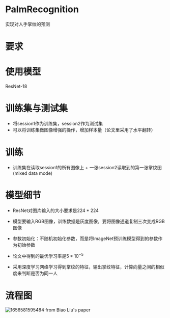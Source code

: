 # PalmRecognition
实现对人手掌纹的预测
# 要求

# 使用模型
ResNet-18

# 训练集与测试集
- 将session1作为训练集，session2作为测试集
- 可以将训练集做图像增强的操作，增加样本量（论文里采用了水平翻转）

# 训练
- 训练集在读取session1的所有图像上 + 一张session2读取到的第一张掌纹图 (mixed data mode)

# 模型细节
- ResNet对图片输入的大小要求是$224*224$
- 模型要输入RGB图像，训练数据是灰度图像，要将图像通道复制三次变成RGB图像
- 参数初始化：不随机初始化参数，而是将ImageNet预训练模型得到的参数作为初始参数
- 论文中得到的最优学习率是$5*10^{-5}$


- 采用深度学习网络学习得到掌纹的特征，输出掌纹特征，计算向量之间的相似度来判断是否为同一人

# 流程图
![1656581595484](https://user-images.githubusercontent.com/94331641/176644118-e4d9ad56-4129-4dd2-962b-ad1632ea1f1a.png)
from Biao Liu's paper

